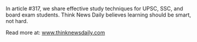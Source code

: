 In article #317, we share effective study techniques for UPSC, SSC, and board exam students. Think News Daily believes learning should be smart, not hard.

Read more at: www.thinknewsdaily.com